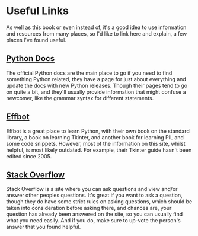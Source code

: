 # Useful Links

As well as this book or even instead of, it's a good idea to use information and resources from many places, so I'd like to link here and explain, a few places I've found useful.

## [Python Docs](https://docs.python.org/3/index.html)

The official Python docs are the main place to go if you need to find something Python related, they have a page for just about everything and update the docs with new Python releases. Though their pages tend to go on quite a bit, and they'll usually provide information that might confuse a newcomer, like the grammar syntax for different statements.

## [Effbot](http://effbot.org/)

Effbot is a great place to learn Python, with their own book on the standard library, a book on learning Tkinter, and another book for learning PIL and some code snippets. However, most of the information on this site, whilst helpful, is most likely outdated. For example, their Tkinter guide hasn't been edited since 2005.

## [Stack Overflow](https://stackoverflow.com/)

Stack Overflow is a site where you can ask questions and view and/or answer other peoples questions. It's great if you want to ask a question, though they do have some strict rules on asking questions, which should be taken into consideration before asking there, and chances are, your question has already been answered on the site, so you can usually find what you need easily. And if you do, make sure to up-vote the person's answer that you found helpful.


